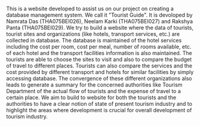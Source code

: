 This is a website developed to assist us on our project on creating a database management system. We call it "Tourist Guide". It is devoloped by Namrata Das (THA075BEI026), Neelam Karki (THA075BEI027) and Rakshya Panta (THA075BEI029). 
We try to build a website where the data of tourists, tourist sites and organizations (like hotels, transport services, etc.) are collected in database.
The database is maintained of the hotel services including the cost per room, cost per meal, number of rooms available, etc. of each hotel and the transport facilities information is also maintained. The tourists are able to choose the sites to visit and also to compare the budget of travel to different places. Tourists can also compare the services and the cost provided by different transport and hotels for similar facilities by simply accessing database.
The convergence of these different organizations also leads to generate a summary for the concerned authorities like Tourism Department of the actual flow of tourists and the expense of travel to a certain place. We aim to build to website for both the tourists and the authorities to have a clear notion of state of present tourism industry and to highlight the areas where development is crucial for overall development of tourism industry.
